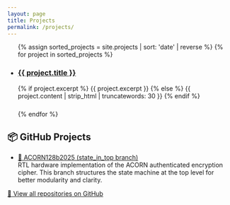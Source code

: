 ```yaml
---
layout: page
title: Projects
permalink: /projects/
---
```


<ul>
  {% assign sorted_projects = site.projects | sort: 'date' | reverse %}
  {% for project in sorted_projects %}
    <li style="margin-bottom: 1.5rem;">
      <h3><a href="{{ project.url }}">{{ project.title }}</a></h3>
      <p>
        {% if project.excerpt %}
          {{ project.excerpt }}
        {% else %}
          {{ project.content | strip_html | truncatewords: 30 }}
        {% endif %}
      </p>
    </li>
  {% endfor %}
</ul>

<h2>📦 GitHub Projects</h2>
<ul class="item-list">
<li>
	<a href="https://github.com/Ikarthikmb/ACORN128b2025/tree/state_in_top" target="_blank">
	🔐 ACORN128b2025 (state_in_top branch)
	</a>
	<div class="excerpt">
	RTL hardware implementation of the ACORN authenticated encryption cipher. This branch structures the state machine at the top level for better modularity and clarity.
	</div>
</li>
<!-- Add more projects here -->
</ul>
<a class="more-link" href="https://github.com/Ikarthikmb" target="_blank">🔗 View all repositories on GitHub</a>

